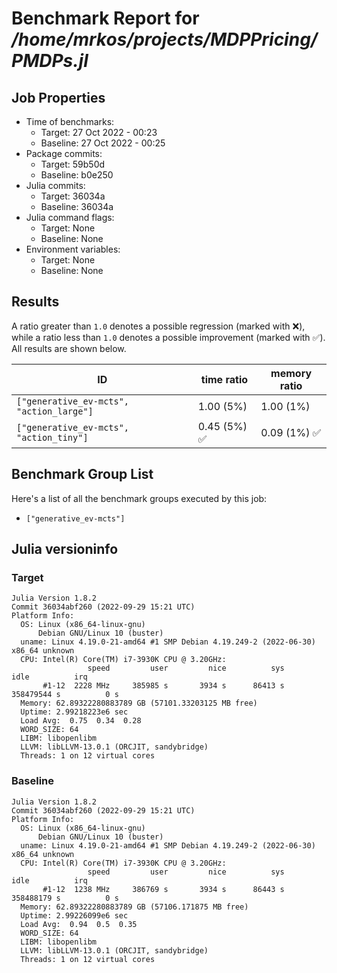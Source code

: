 # Benchmark Report for */home/mrkos/projects/MDPPricing/PMDPs.jl*

## Job Properties
* Time of benchmarks:
    - Target: 27 Oct 2022 - 00:23
    - Baseline: 27 Oct 2022 - 00:25
* Package commits:
    - Target: 59b50d
    - Baseline: b0e250
* Julia commits:
    - Target: 36034a
    - Baseline: 36034a
* Julia command flags:
    - Target: None
    - Baseline: None
* Environment variables:
    - Target: None
    - Baseline: None

## Results
A ratio greater than `1.0` denotes a possible regression (marked with :x:), while a ratio less
than `1.0` denotes a possible improvement (marked with :white_check_mark:). All results are shown below.

| ID                                       | time ratio                   | memory ratio                 |
|------------------------------------------|------------------------------|------------------------------|
| `["generative_ev-mcts", "action_large"]` |                   1.00 (5%)  |                   1.00 (1%)  |
| `["generative_ev-mcts", "action_tiny"]`  | 0.45 (5%) :white_check_mark: | 0.09 (1%) :white_check_mark: |

## Benchmark Group List
Here's a list of all the benchmark groups executed by this job:

- `["generative_ev-mcts"]`

## Julia versioninfo

### Target
```
Julia Version 1.8.2
Commit 36034abf260 (2022-09-29 15:21 UTC)
Platform Info:
  OS: Linux (x86_64-linux-gnu)
      Debian GNU/Linux 10 (buster)
  uname: Linux 4.19.0-21-amd64 #1 SMP Debian 4.19.249-2 (2022-06-30) x86_64 unknown
  CPU: Intel(R) Core(TM) i7-3930K CPU @ 3.20GHz: 
                 speed         user         nice          sys         idle          irq
       #1-12  2228 MHz     385985 s       3934 s      86413 s  358479544 s          0 s
  Memory: 62.89322280883789 GB (57101.33203125 MB free)
  Uptime: 2.99218223e6 sec
  Load Avg:  0.75  0.34  0.28
  WORD_SIZE: 64
  LIBM: libopenlibm
  LLVM: libLLVM-13.0.1 (ORCJIT, sandybridge)
  Threads: 1 on 12 virtual cores
```

### Baseline
```
Julia Version 1.8.2
Commit 36034abf260 (2022-09-29 15:21 UTC)
Platform Info:
  OS: Linux (x86_64-linux-gnu)
      Debian GNU/Linux 10 (buster)
  uname: Linux 4.19.0-21-amd64 #1 SMP Debian 4.19.249-2 (2022-06-30) x86_64 unknown
  CPU: Intel(R) Core(TM) i7-3930K CPU @ 3.20GHz: 
                 speed         user         nice          sys         idle          irq
       #1-12  1238 MHz     386769 s       3934 s      86443 s  358488179 s          0 s
  Memory: 62.89322280883789 GB (57106.171875 MB free)
  Uptime: 2.99226099e6 sec
  Load Avg:  0.94  0.5  0.35
  WORD_SIZE: 64
  LIBM: libopenlibm
  LLVM: libLLVM-13.0.1 (ORCJIT, sandybridge)
  Threads: 1 on 12 virtual cores
```